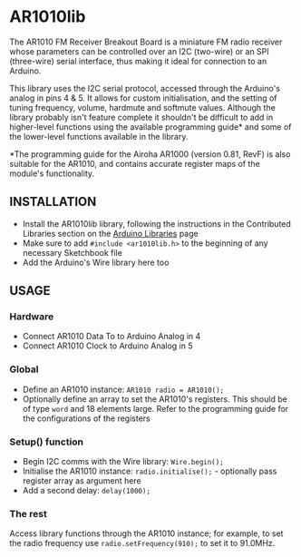 AR1010lib
=========

The AR1010 FM Receiver Breakout Board is a miniature FM radio receiver whose parameters can be controlled over an I2C (two-wire) or an SPI (three-wire) serial interface, thus making it ideal for connection to an Arduino.

This library uses the I2C serial protocol, accessed through the Arduino's analog in pins 4 & 5. It allows for custom initialisation, and the setting of tuning frequency, volume, hardmute and softmute values. Although the library probably isn't feature complete it shouldn't be difficult to add in higher-level functions using the available programming guide* and some of the lower-level functions available in the library.

*The programming guide for the Airoha AR1000 (version 0.81, RevF) is also suitable for the AR1010, and contains accurate register maps of the module's functionality.


INSTALLATION
------------

* Install the AR1010lib library, following the instructions in the Contributed Libraries section on the [Arduino Libraries](http://www.arduino.cc/en/Reference/Libraries) page
* Make sure to add `#include <ar1010lib.h>` to the beginning of any necessary Sketchbook file
* Add the Arduino's Wire library here too


USAGE
--------------

### Hardware

* Connect AR1010 Data To to Arduino Analog in 4
* Connect AR1010 Clock to Arduino Analog in 5 

### Global

* Define an AR1010 instance: `AR1010 radio = AR1010();`
* Optionally define an array to set the AR1010's registers. This should be of type `word` and 18 elements large. Refer to the programming guide for the configurations of the registers

### Setup() function

* Begin I2C comms with the Wire library: `Wire.begin();`
* Initialise the AR1010 instance: `radio.initialise();` - optionally pass register array as argument here
* Add a second delay: `delay(1000);`

### The rest

Access library functions through the AR1010 instance; for example, to set the radio frequency use `radio.setFrequency(910);` to set it to 91.0MHz.

